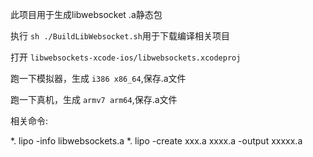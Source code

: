 此项目用于生成libwebsocket .a静态包

执行 `sh ./BuildLibWebsocket.sh`用于下载编译相关项目

打开 `libwebsockets-xcode-ios/libwebsockets.xcodeproj`

跑一下模拟器，生成 `i386 x86_64`,保存.a文件

跑一下真机，生成 `armv7 arm64`,保存.a文件


相关命令:

*. lipo -info libwebsockets.a
*. lipo -create xxx.a xxxx.a -output xxxxx.a